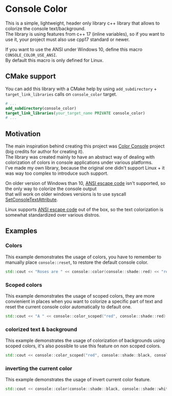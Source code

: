 # Console Color

This is a simple, lightweight, header only library c++  library that allows to colorize the console text/background.  
The library is using features from c++ 17 (inline variables), so if you want to use it, your project must also use cpp17 standard or newer.

If you want to use the ANSI under Windows 10, define this macro `CONSOLE_COLOR_USE_ANSI`.  
By default this macro is only defined for Linux.

## CMake support

You can add this library with a CMake help by using `add_subdirectory` + `target_link_libraries` calls on `console_color` target.
```cmake
# ...
add_subdirectory(console_color)
target_link_libraries(your_target_name PRIVATE console_color)
# ...
```

## Motivation

The main inspiration behind creating this project was [Color Console](https://github.com/aafulei/color-console) project (big credits for author for creating it).  
The library was created mainly to have an abstract way of dealing with colorization of colors in console applications under various platforms.  
I've made my own library, because the original one didn't support Linux + it was way too complex to introduce such support.

On older version of Windows than 10, [ANSI escape code](https://en.wikipedia.org/wiki/ANSI_escape_code) isn't supported, so the only way to colorize the console output  
that will work on older windows versions is to use syscall [SetConsoleTextAttribute](https://learn.microsoft.com/en-us/windows/console/setconsoletextattribute).

Linux supports [ANSI escape code](https://en.wikipedia.org/wiki/ANSI_escape_code) out of the box, so the text colorization is somewhat standardized over various distros.

## Examples

### Colors

This example demonstrates the usage of colors, you have to remember to manually place `console::reset`, to restore the default console color.

```cpp
std::cout << "Roses are " << console::color(console::shade::red) << "red" << console::reset << " and violets are " << console::color(console::shade::blue) << "blue" << console::reset << ".\n";
```

### Scoped colors

This example demonstrates the usage of scoped colors, they are more convienient in places when you want to colorize a specific part of text and reset the current console color automatically to default one.

```cpp
std::cout << "A " << console::color_scoped("red", console::shade::red) << " car races past a " << console::color_scoped("yellow", console::yellow) << " taxi near " << console::color_scoped("green", console::green) << " park.\n";
```

### colorized text & background

This example demonstrates the usage of colorization of backgrounds using scoped colors, it's also possible to use this feature on non scoped colors.

```cpp
std::cout << console::color_scoped("red", console::shade::black, console::shade::red) << " " << console::color_scoped("green", console::shade::black, console::shade::green) << " " << console::color_scoped("blue", console::shade::black, console::shade::blue) << "\n";
```

### inverting the current color

This example demonstrates the usage of invert current color feature.

```cpp
std::cout << console::color(console::shade::black, console::shade::white) << "Yin" << console::invert << "Yang" << console::reset << "\n";
```

### 